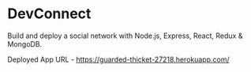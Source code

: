 # DevConnect
Build and deploy a social network with Node.js, Express, React, Redux &amp; MongoDB.

Deployed App URL - https://guarded-thicket-27218.herokuapp.com/

